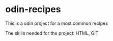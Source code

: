 # odin-recipes

This is a odin project for a most common recipes

The skills needed for the project: HTML, GIT